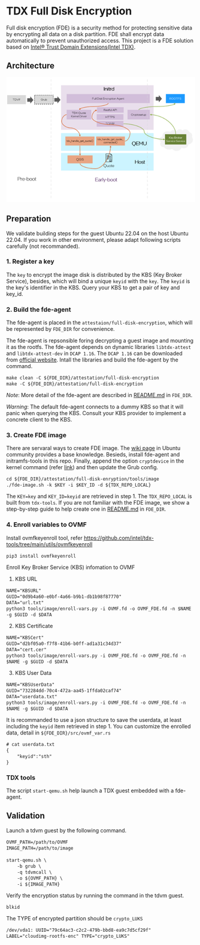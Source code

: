# TDX Full Disk Encryption

Full disk encryption (FDE) is a security method for protecting sensitive
data by encrypting all data on a disk partition. FDE shall encrypt data
automatically to prevent unauthorized access.
This project is a FDE solution based on [Intel&reg; Trust Domain 
Extensions(Intel TDX)](https://www.intel.com/content/www/us/en/developer/articles/technical/intel-trust-domain-extensions.html).

## Architecture

![](../attestation/full-disk-encryption/docs/fde-arch.png)
  
## Preparation

We validate building steps for the guest Ubuntu 22.04 on the host Ubuntu 22.04. If you work in other environment, please adapt following scripts carefully (not recommanded).

### 1. Register a key 

The `key` to encrypt the image disk is distributed by the KBS (Key Broker Service), besides, which will bind a unique `keyid` with the `key`. The `keyid` is the key's identifier in the KBS. Query your KBS to get a pair of key and key_id.

### 2. Build the fde-agent

The fde-agent is placed in the `attestaion/full-disk-encryption`, which will be represented by `FDE_DIR` for convenience. 

The fde-agent is repsonsible foring decrypting a guest image and mounting it as the rootfs. The fde-agent depends on dynamic libraries `libtdx-attest` and `libtdx-attest-dev` in `DCAP 1.16`. The `DCAP 1.16` can be downloaded from [official website](https://download.01.org/intel-sgx/sgx-dcap/1.16/). Intall the libraries and build the fde-agent by the command.

```
make clean -C ${FDE_DIR}/attestation/full-disk-encryption
make -C ${FDE_DIR}/attestation/full-disk-encryption
```

*Note*: More detail of the fde-agent are described in [README.md](../attestation/full-disk-encryption/README.md) in `FDE_DIR`.

*Warning*: The default fde-agent connects to a dummy KBS so that it will panic when querying the KBS. Consult your KBS provider to implement a concrete client to the KBS.

### 3. Create FDE image

There are servaral ways to create FDE image. The [wiki page](https://help.ubuntu.com/community/Full_Disk_Encryption_Howto_2019) in Ubuntu community provides a base knowledge. Besieds, install fde-agent and initramfs-tools in this repo. Finally, append the option `cryptdevice` in the kernel command (refer [link](https://wiki.archlinux.org/title/dm-crypt/System_configuration)) and then update the Grub config.

```
cd ${FDE_DIR}/attestation/full-disk-enryption/tools/image
./fde-image.sh -k $KEY -i $KEY_ID -d ${TDX_REPO_LOCAL}
```

The `KEY=key` and `KEY_ID=keyid` are retrieved in step 1. The `TDX_REPO_LOCAL` is built from `tdx-tools`. If you are not familiar with the FDE image, we show a step-by-step guide to help create one in [README.md](../attestation/full-disk-encryption/README.md) in `FDE_DIR`.

### 4. Enroll variables to OVMF

Install ovmfkeyenroll tool, refer https://github.com/intel/tdx-tools/tree/main/utils/ovmfkeyenroll

```
pip3 install ovmfkeyenroll
```

Enroll Key Broker Service (KBS) infomation to OVMF

1. KBS URL

```
NAME="KBSURL"
GUID="0d9b4a60-e0bf-4a66-b9b1-db1b98f87770"
DATA="url.txt"
python3 tools/image/enroll-vars.py -i OVMF.fd -o OVMF_FDE.fd -n $NAME -g $GUID -d $DATA
```

2. KBS Certificate

```
NAME="KBSCert"
GUID="d2bf05a0-f7f8-41b6-b0ff-ad1a31c34d37"
DATA="cert.cer"
python3 tools/image/enroll-vars.py -i OVMF_FDE.fd -o OVMF_FDE.fd -n $NAME -g $GUID -d $DATA
```

3. KBS User Data

```
NAME="KBSUserData"
GUID="732284dd-70c4-472a-aa45-1ffda02caf74"
DATA="userdata.txt"
python3 tools/image/enroll-vars.py -i OVMF_FDE.fd -o OVMF_FDE.fd -n $NAME -g $GUID -d $DATA
```

It is recommanded to use a json structure to save the userdata, at least including the `keyid` item retrieved in step 1. You can customize the enrolled data, detail in `${FDE_DIR}/src/ovmf_var.rs`

```
# cat userdata.txt
{
    "keyid":"sth"
}
```

### TDX tools 

The script `start-qemu.sh`  help launch a TDX guest embedded with a fde-agent. 

## Validation

Launch a tdvm guest by the following command. 

```
OVMF_PATH=/path/to/OVMF
IMAGE_PATH=/path/to/image

start-qemu.sh \
    -b grub \
    -q tdvmcall \
    -o ${OVMF_PATH} \
    -i ${IMAGE_PATH}
```

Verify the encryption status by running the command in the tdvm guest.

```
blkid
```

The TYPE of encrypted partition should be `crypto_LUKS`

```
/dev/vda1: UUID="79c64ac3-c2c2-479b-bbd8-ea9c7d5cf29f" LABEL="cloudimg-rootfs-enc" TYPE="crypto_LUKS"
```
